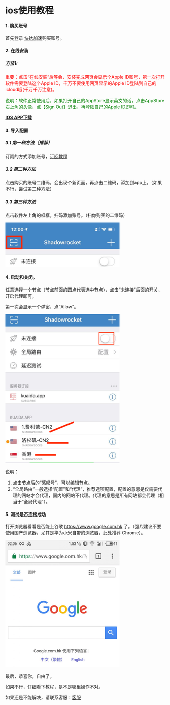 # ios使用教程

<!-- > An awesome project. -->

#### 1. 购买账号

首先登录 <a href="http://t.cn/AiQlhYLz" target="_blank">快达加速</a>购买账号。

#### 2. 在线安装

##### 方法1:

<span style="color: red">重要：点击“在线安装”后等会，安装完成网页会显示个Apple ID账号，第一次打开软件需要登陆这个Apple ID，千万不要使用网页显示的Apple ID登陆到自己的icloud哦(千万千万注意)。</span>	

<span style="color: green">说明：软件正常使用后，如果打开自己的AppStore显示英文的话，点击AppStore右上角的头像，点【Sign Out】退出，再登陆自己的Apple ID即可。</span>

<b><a href="http://t.cn/AiQl7pfx" target="_blank">IOS APP下载</a></b>

#### 3. 导入配置 

##### 3.1 第一种方法（推荐）

订阅的方式添加账号，[订阅教程](/help/?id=什么是订阅链接？)

##### 3.2 第二种方法

点击购买的账号二维码，会出现个新页面，再点击二维码，添加到app上。（如果不行，尝试第二种方法）

##### 3.3 第三种方法

点击软件左上角的框框，扫码添加账号。（扫你购买的二维码）

<img src="../images/ios_1.png" style="width: 360px" alt="kuaida.app" />



#### 4. 启动和关闭。

任意选择一个节点（节点前面的圆点代表选中节点），点击“未连接”后面的开关，开启代理即可。

第一次会显示一个弹窗，点“Allow”。

<img src="../images/ios_5.png" style="width: 360px" alt="kuaida.app" />

说明：

1. 点击节点后的“感叹号”，可以编辑节点。
2. “全局路由”一般选择“配置”和“代理”，推荐选项配置，配置的意思是仅需要代理的网站才会代理，国内的网站不代理。代理的意思是所有网站都会代理（相当于“全局代理”）。



#### 5. 测试是否连接成功

打开浏览器看看是否能上谷歌 https://www.google.com.hk 了。（强烈建议不要使用国产浏览器，尤其是华为小米自带的浏览器，此处推荐 Chrome）。

<img src="../images/android_9.png" style="width: 360px" alt="kuaida.app" />

最后，恭喜你，自由了。

如果不行，仔细看下教程，是不是哪里操作不对。

如果还是不能解决，请联系客服：[客服](/?id=联系客服)
